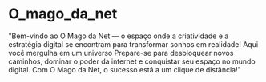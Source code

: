 # O_mago_da_net
"Bem-vindo ao O Mago da Net — o espaço onde a criatividade e a estratégia digital se encontram para transformar sonhos em realidade! Aqui você mergulha em um universo Prepare-se para desbloquear novos caminhos, dominar o poder da internet e conquistar seu espaço no mundo digital. Com O Mago da Net, o sucesso está a um clique de distância!"
